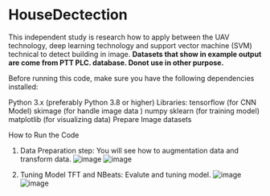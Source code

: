 # HouseDectection
This independent study is research how to apply between the UAV technology, deep learning technology and support vector machine (SVM) technical to detect building in image.
**Datasets that show in example output are come from PTT PLC. database. Donot use in other purpose.**

Before running this code, make sure you have the following dependencies installed:

Python 3.x (preferably Python 3.8 or higher)
Libraries:
tensorflow (for CNN Model)
skimage (for handle image data )
numpy
sklearn (for training model)
matplotlib (for visualizing data)
Prepare Image datasets

How to Run the Code
1. Data Preparation step: You will see how to augmentation data and transform data.
 ![image](https://github.com/user-attachments/assets/d8201ad5-689d-456f-bea8-888f4646b00f)
![image](https://github.com/user-attachments/assets/5314291d-bc14-4fbd-a704-817b4701592c)


2. Tuning Model TFT and NBeats: Evalute and tuning model.
 ![image](https://github.com/user-attachments/assets/ba6c3616-c918-4b1a-a021-afb8a47efa54)
![image](https://github.com/user-attachments/assets/ec99963e-106d-46cb-a15c-3f6819ef1ae6)
